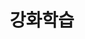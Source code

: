 ---
title: "강화학습"
permalink: /categories/강화학습/
layout: category
author_profile: true
taxonomy: 강화학습
---